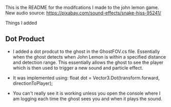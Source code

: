 This is the README for the modifcations I made to the john lemon game.
New audio source: https://pixabay.com/sound-effects/snake-hiss-95241/

Things I added

## Dot Product

- I added a dot prodcut to the ghost in the GhostFOV.cs file. Essentially when the
  ghost detects when John Lemon is within a specified distance and detection range.
  This essentially allows the ghost to see the player which is then used to trigger
  a new sound and particle effect.

- It was implemented using: float dot = Vector3.Dot(transform.forward, directionToPlayer);

- You can't really see it is working unless you open the console where I am logging
  each time the ghost sees you and when it plays the sound.

